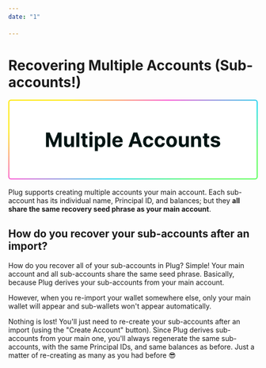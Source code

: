 ```yaml
---
date: "1"

---
```

# Recovering Multiple Accounts (Sub-accounts!)

![](imgs/multiple.png)

Plug supports creating multiple accounts your main account. Each sub-account has its individual name, Principal ID, and balances; but they **all share the same recovery seed phrase as your main account**.

## How do you recover your sub-accounts after an import?

How do you recover all of your sub-accounts in Plug? Simple! Your main account and all sub-accounts share the same seed phrase. Basically, because Plug derives your sub-accounts from your main account.

However, when you re-import your wallet somewhere else, only your main wallet will appear and sub-wallets won't appear automatically.

Nothing is lost! You'll just need to re-create your sub-accounts after an import (using the "Create Account" button). Since Plug derives sub-accounts from your main one, you'll always regenerate the same sub-accounts, with the same Principal IDs, and same balances as before. Just a matter of re-creating as many as you had before 😎